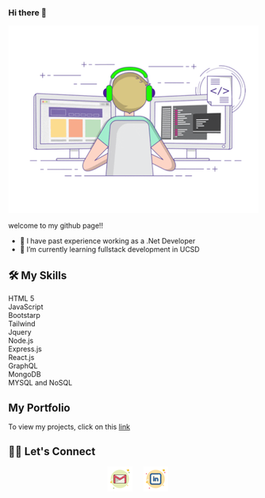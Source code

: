 ### Hi there 👋

![person using a computer animated image](images/profileReadMe.gif)


welcome to my github page!!

- 🔭 I have past experience working as a .Net Developer
- 🌱 I’m currently learning fullstack development in UCSD


## 🛠️ My Skills

HTML 5 <br>
JavaScript<br>
Bootstarp<br>
Tailwind<br>
Jquery<br>
Node.js<br>
Express.js<br>
React.js<br>
GraphQL<br>
MongoDB<br>
MYSQL and NoSQL



## My Portfolio
To view my projects, click on this <a href="https://sangeethanr.github.io/My-Portfolio/" target="_blank" >link </a>

## 🙋‍♀️ Let's Connect
<p align="center">  
 &emsp;
<a href="https://mail.google.com/mail/?view=cm&fs=1&tf=1&to=sangeethajadhav123@gmail.com" >
<img src="images/gmail.png" alt="mail_image"></img></a>
 &emsp;
<a href="https://linkedin.com/in/sangeetha-nageshwara-rao-164a0120">
<img src="images/linkedin.png" alt="linkedin_image"></img></a>
</p>
                                           
